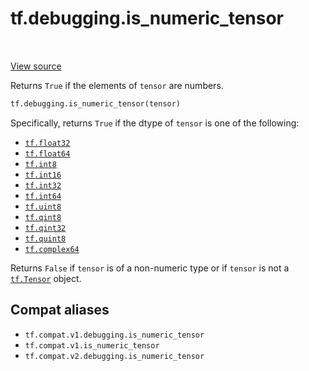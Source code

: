 <div itemscope itemtype="http://developers.google.com/ReferenceObject">
<meta itemprop="name" content="tf.debugging.is_numeric_tensor" />
<meta itemprop="path" content="Stable" />
</div>

# tf.debugging.is_numeric_tensor

<!-- Insert buttons and diff -->

<table class="tfo-notebook-buttons tfo-api" align="left">
</table>

<a target="_blank" href="/code/stable/tensorflow/python/ops/check_ops.py">View source</a>



Returns `True` if the elements of `tensor` are numbers.

``` python
tf.debugging.is_numeric_tensor(tensor)
```



<!-- Placeholder for "Used in" -->

Specifically, returns `True` if the dtype of `tensor` is one of the following:

* <a href="../../tf.md#float32"><code>tf.float32</code></a>
* <a href="../../tf.md#float64"><code>tf.float64</code></a>
* <a href="../../tf.md#int8"><code>tf.int8</code></a>
* <a href="../../tf.md#int16"><code>tf.int16</code></a>
* <a href="../../tf.md#int32"><code>tf.int32</code></a>
* <a href="../../tf.md#int64"><code>tf.int64</code></a>
* <a href="../../tf.md#uint8"><code>tf.uint8</code></a>
* <a href="../../tf.md#qint8"><code>tf.qint8</code></a>
* <a href="../../tf.md#qint32"><code>tf.qint32</code></a>
* <a href="../../tf.md#quint8"><code>tf.quint8</code></a>
* <a href="../../tf.md#complex64"><code>tf.complex64</code></a>

Returns `False` if `tensor` is of a non-numeric type or if `tensor` is not
a <a href="../../tf/Tensor.md"><code>tf.Tensor</code></a> object.

## Compat aliases

* `tf.compat.v1.debugging.is_numeric_tensor`
* `tf.compat.v1.is_numeric_tensor`
* `tf.compat.v2.debugging.is_numeric_tensor`

